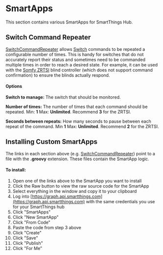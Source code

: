 # SmartApps
This section contains various SmartApps for SmartThings Hub.


## Switch Command Repeater
[SwitchCommandRepeater](jbienz/switch-command-repeater.src/switch-command-repeater.groovy) allows [Switch](http://docs.smartthings.com/en/latest/capabilities-reference.html#switch) commands to be repeated a configurable number of times. This is handy for switches that do not accurately report their status and sometimes need to be commanded multiple times in order to reach a desired state. For example, it can be used with the [Somfy ZRTSI](http://a.co/gTMFagf) blind controller (which does not support command confirmation) to ensure the blinds actually respond.

#### Options
**Switch to manage:** The switch that should be monitored.

**Number of times:** The number of times that each command should be repeated. Min: **1** Max: **Unlimited**. Recommend **3** for the ZRTSI.

**Seconds between repeats:** How many seconds to pause between each repeat of the command. Min **1** Max: **Unlimited**. Recommend **2** for the ZRTSI.



## Installing Custom SmartApps
The links in each section above (e.g. [SwitchCommandRepeater](jbienz/switch-command-repeater.src/switch-command-repeater.groovy)) point to a file with the **.groovy** extension. These files contain the SmartApp logic.

#### To install: 

1. Open one of the links above to the SmartApp you want to install
1. Click the Raw button to view the raw source code for the SmartApp
1. Select everything in the window and copy it to your clipboard
1. Log into [https://graph.api.smartthings.com](https://graph.api.smartthings.com) with the same credentials you use for your SmartThings hub
1. Click "SmartApps"
1. Click "New SmartApp"
1. Click "From Code"
1. Paste the code from step 3 above
1. Click "Create"
1. Click "Save"
1. Click "Publish"
1. Click "For Me"